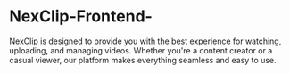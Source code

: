 # NexClip-Frontend-
NexClip is designed to provide you with the best experience for watching, uploading, and managing videos. Whether you're a content creator or a casual viewer, our platform makes everything seamless and easy to use.
